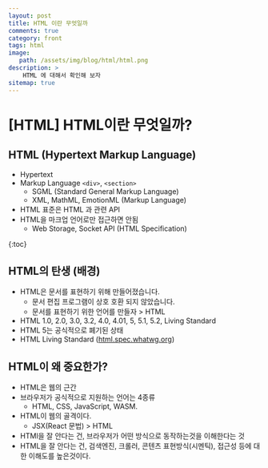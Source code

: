 ```yaml
---
layout: post
title: HTML 이란 무엇일까
comments: true
category: front
tags: html
image: 
   path: /assets/img/blog/html/html.png 
description: >
    HTML 에 대해서 확인해 보자
sitemap: true
---
```


# [HTML] HTML이란 무엇일까?

## HTML (Hypertext Markup Language)
- Hypertext
- Markup Language `<div>`, `<section>`
  - SGML (Standard General Markup Language)
  - XML, MathML, EmotionML (Markup Language)
- HTML 표준은 HTML 과 관련 API
- HTML을 마크업 언어로만 접근하면 안됨
  - Web Storage, Socket API (HTML Specification)

<!--more-->
{:toc}

## HTML의 탄생 (배경)
- HTML은 문서를 표현하기 위해 만들어졌습니다.
  - 문서 편집 프로그램이 상호 호환 되지 않았습니다.
  - 문서를 표현하기 위한 언어를 만들자 > HTML
- HTML 1.0, 2.0, 3.0, 3.2, 4.0, 4.01, 5, 5.1, 5.2, Living Standard
- HTML 5는 공식적으로 폐기된 상태
- HTML Living Standard ([html.spec.whatwg.org](https://html.spec.whatwg.org/))

## HTML이 왜 중요한가?
- HTML은 웹의 근간
- 브라우저가 공식적으로 지원하는 언어는 4종류
  - HTML, CSS, JavaScript, WASM.
- HTML이 웹의 골격이다.
  - JSX(React 문법) > HTML
- HTMl을 잘 안다는 건, 브라우저가 어떤 방식으로 동작하는것을 이해한다는 것
- HTML을 잘 안다는 건, 검색엔진, 크롤러, 콘텐츠 표현방식(시멘틱), 접근성 등에 대한 이해도를 높은것이다.  

